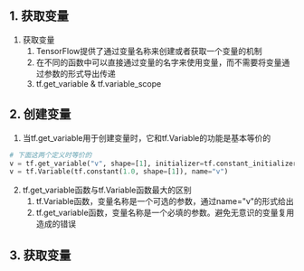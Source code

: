 
## 1. 获取变量

1. 获取变量
    1. TensorFlow提供了通过变量名称来创建或者获取一个变量的机制
    2. 在不同的函数中可以直接通过变量的名字来使用变量，而不需要将变量通过参数的形式导出传递
    3. tf.get_variable & tf.variable_scope

## 2. 创建变量

1. 当tf.get_variable用于创建变量时，它和tf.Variable的功能是基本等价的

```py
# 下面这两个定义时等价的
v = tf.get_variable("v", shape=[1], initializer=tf.constant_initializer(1.0))
v = tf.Variable(tf.constant(1.0, shape=[1]), name="v")
```

2. tf.get_variable函数与tf.Variable函数最大的区别
    1. tf.Variable函数，变量名称是一个可选的参数，通过name="v"的形式给出
    2. tf.get_variable函数，变量名称是一个必填的参数。避免无意识的变量复用造成的错误

## 3. 获取变量